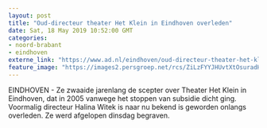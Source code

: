 ```yaml
---
layout: post
title: "Oud-directeur theater Het Klein in Eindhoven overleden"
date: Sat, 18 May 2019 10:52:00 GMT
categories: 
- noord-brabant 
- eindhoven 
externe_link: "https://www.ad.nl/eindhoven/oud-directeur-theater-het-klein-in-eindhoven-overleden~a09a15216/"
feature_image: "https://images2.persgroep.net/rcs/ZiLzFYYJHUvtXtOsuradHDmYOYA/diocontent/105647610/_fitwidth/400/?appId=21791a8992982cd8da851550a453bd7f&quality=0.7"
---
```


EINDHOVEN - Ze zwaaide jarenlang de scepter over Theater Het Klein in Eindhoven, dat in 2005 vanwege het stoppen van subsidie dicht ging. Voormalig directeur Halina Witek is naar nu bekend is geworden onlangs overleden. Ze werd afgelopen dinsdag begraven.
